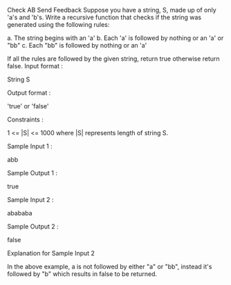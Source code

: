  Check AB
Send Feedback
Suppose you have a string, S, made up of only 'a's and 'b's. Write a recursive function that checks if the string was generated using the following rules:

a. The string begins with an 'a'
b. Each 'a' is followed by nothing or an 'a' or "bb"
c. Each "bb" is followed by nothing or an 'a'

If all the rules are followed by the given string, return true otherwise return false.
Input format :

String S

Output format :

'true' or 'false'

Constraints :

1 <= |S| <= 1000
where |S| represents length of string S.

Sample Input 1 :

abb

Sample Output 1 :

true

Sample Input 2 :

abababa

Sample Output 2 :

false

Explanation for Sample Input 2

In the above example, a is not followed by either "a" or "bb", instead it's followed by "b" which results in false to be returned.

